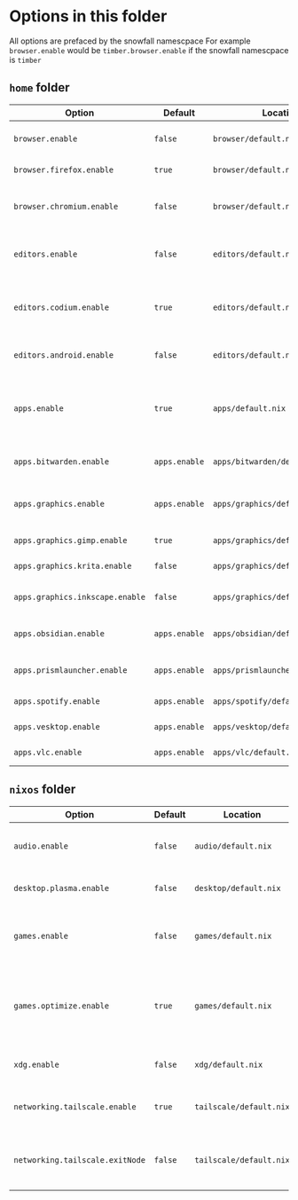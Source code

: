 # Options in this folder

All options are prefaced by the snowfall namescpace
For example `browser.enable` would be `timber.browser.enable` if the snowfall namescpace is `timber`

## `home` folder
| Option                          | Default       | Location                         | Explanation                                                         |
|---------------------------------|---------------|----------------------------------|---------------------------------------------------------------------|
| `browser.enable`                | `false`       | `browser/default.nix`            | Whether to enable browser                                           |
| `browser.firefox.enable`        | `true`        | `browser/default.nix`            | Whether to enable firefox                                           |
| `browser.chromium.enable`       | `false`       | `browser/default.nix`            | Whether to enable ungoogled chromium                                |
| `editors.enable`                | `false`       | `editors/default.nix`            | Whether to enable graphical editors                                 |
| `editors.codium.enable`         | `true`        | `editors/default.nix`            | Whether to enable vscodium with some extensions                     |
| `editors.android.enable`        | `false`       | `editors/default.nix`            | Whether to enable android studio                                    |
| `apps.enable`                   | `true`        | `apps/default.nix`               | Whether to install misc. applications (not recommended for servers) |
| `apps.bitwarden.enable`         | `apps.enable` | `apps/bitwarden/default.nix`     | Whether to install Bitwarden                                        |
| `apps.graphics.enable`          | `apps.enable` | `apps/graphics/default.nix`      | Whether to install graphics apps (GIMP)                             |
| `apps.graphics.gimp.enable`     | `true`        | `apps/graphics/default.nix`      | Whether to install GIMP                                             |
| `apps.graphics.krita.enable`    | `false`       | `apps/graphics/default.nix`      | Whether to install Krita                                            |
| `apps.graphics.inkscape.enable` | `false`       | `apps/graphics/default.nix`      | Whether to install Inkscape                                         |
| `apps.obsidian.enable`          | `apps.enable` | `apps/obsidian/default.nix`      | Whether to install obsidian                                         |
| `apps.prismlauncher.enable`     | `apps.enable` | `apps/prismlauncher/default.nix` | Whether to install prism launcher                                   |
| `apps.spotify.enable`           | `apps.enable` | `apps/spotify/default.nix`       | Whether to install spotify                                          |
| `apps.vesktop.enable`           | `apps.enable` | `apps/vesktop/default.nix`       | Whether to install vesktop                                          |
| `apps.vlc.enable`               | `apps.enable` | `apps/vlc/default.nix`           | Whether to install vlc                                              |


## `nixos` folder
| Option                          | Default | Location                | Explanation                                                    |
|---------------------------------|---------|-------------------------|----------------------------------------------------------------|
| `audio.enable`                  | `false` | `audio/default.nix`     | Whether to enable the pipewire service                         |
| `desktop.plasma.enable`         | `false` | `desktop/default.nix`   | Whether to use KDE plasma 6                                    |
| `games.enable`                  | `false` | `games/default.nix`     | Whether to enable some gaming stuff, like Steam and Proton     |
| `games.optimize.enable`         | `true`  | `games/default.nix`     | Whether to enable kernel optimizations that the steam deck has |
| `xdg.enable`                    | `false` | `xdg/default.nix`       | Whether to enable xdg-open                                     |
| `networking.tailscale.enable`   | `true`  | `tailscale/default.nix` | Whether to enable the tailscale service                        |
| `networking.tailscale.exitNode` | `false` | `tailscale/default.nix` | Whether to make the device a tailscale exit node               |